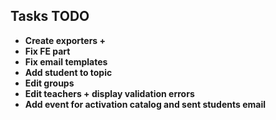 ## Tasks TODO


- **Create exporters +**
- **Fix FE part**
- **Fix email templates**
- **Add student to topic**
- **Edit groups**
- **Edit teachers + display validation errors**
- **Add event for activation catalog and sent students email**



